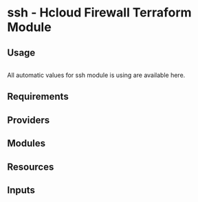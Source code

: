 # ssh - Hcloud Firewall Terraform Module

## Usage

``` terraform
```

All automatic values for ssh module is using are available here.

## Requirements

## Providers

## Modules

## Resources

## Inputs